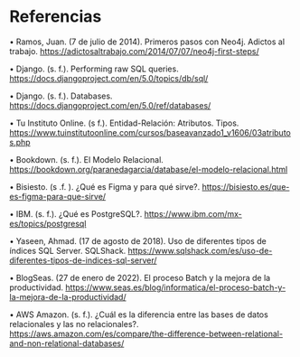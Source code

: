 # Referencias
• Ramos, Juan. (7 de julio de 2014). Primeros pasos con Neo4j. Adictos al trabajo. https://adictosaltrabajo.com/2014/07/07/neo4j-first-steps/

• Django. (s. f.). Performing raw SQL queries. https://docs.djangoproject.com/en/5.0/topics/db/sql/

• Django. (s. f.). Databases. https://docs.djangoproject.com/en/5.0/ref/databases/

• Tu Instituto Online. (s f.). Entidad-Relación: Atributos. Tipos. https://www.tuinstitutoonline.com/cursos/baseavanzado1_v1606/03atributos.php

• Bookdown. (s. f.). El Modelo Relacional. https://bookdown.org/paranedagarcia/database/el-modelo-relacional.html

• Bisiesto. (s .f. ). ¿Qué es Figma y para qué sirve?. https://bisiesto.es/que-es-figma-para-que-sirve/

• IBM. (s. f.). ¿Qué es PostgreSQL?. https://www.ibm.com/mx-es/topics/postgresql

• Yaseen, Ahmad. (17 de agosto de 2018). Uso de diferentes tipos de índices SQL Server. SQLShack. https://www.sqlshack.com/es/uso-de-diferentes-tipos-de-indices-sql-server/

• BlogSeas. (27 de enero de 2022). El proceso Batch y la mejora de la productividad. https://www.seas.es/blog/informatica/el-proceso-batch-y-la-mejora-de-la-productividad/

• AWS Amazon. (s. f.). ¿Cuál es la diferencia entre las bases de datos relacionales y las no relacionales?. https://aws.amazon.com/es/compare/the-difference-between-relational-and-non-relational-databases/
